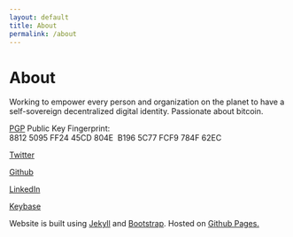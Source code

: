 ```yaml
---
layout: default
title: About
permalink: /about
---
```

# About

Working to empower every person and organization on the planet to have a self-sovereign decentralized digital identity. Passionate about bitcoin.

[PGP](/pgp.txt) Public Key Fingerprint: 8812 5095 FF24 45CD 804E  B196 5C77 FCF9 784F 62EC

[Twitter](https://twitter.com/erickuhn19)

[Github](https://github.com/erickuhn19)

[LinkedIn](https://www.linkedin.com/in/erickuhn19/)

[Keybase](https://keybase.io/erickuhn19)

Website is built using [Jekyll](https://jekyllrb.com) and [Bootstrap](https://getbootstrap.com). Hosted on [Github Pages.](https://pages.github.com)
